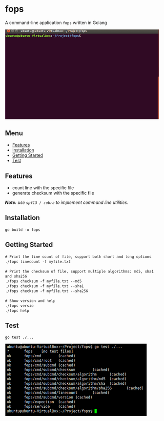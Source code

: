 # fops
A command-line application `fops` written in Golang

![image](https://github.com/tsunejui/fops/blob/master/src/overview.gif?raw=true)

## Menu
- [Features](#features)
- [Installation](#installation)
- [Getting Started](#getting-started)
- [Test](#test)

<a name="features"/>

## Features
- count line with the specific file
- generate checksum with the specific file

_**Note:** use `spf13 / cobra` to implement command line utilities._

<a name="installation"/>

## Installation
```shell
go build -o fops
```

<a name="getting-started"/>

## Getting Started
```shell
# Print the line count of file, support both short and long options 
./fops linecount -f myfile.txt

# Print the checksum of file, support multiple algorithms: md5, sha1 and sha256 
./fops checksum -f myfile.txt --md5 
./fops checksum -f myfile.txt --sha1 
./fops checksum -f myfile.txt --sha256 

# Show version and help
./fops versio
./fops help
```

<a name="test"/>

## Test
```shell
go test ./...
```
![image](https://github.com/tsunejui/fops/blob/master/src/testing.PNG?raw=true)
